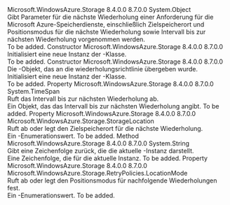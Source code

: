 <Type Name="RetryInfo" FullName="Microsoft.WindowsAzure.Storage.RetryPolicies.RetryInfo">
  <TypeSignature Language="C#" Value="public sealed class RetryInfo" />
  <TypeSignature Language="ILAsm" Value=".class public auto ansi sealed beforefieldinit RetryInfo extends System.Object" />
  <TypeSignature Language="DocId" Value="T:Microsoft.WindowsAzure.Storage.RetryPolicies.RetryInfo" />
  <TypeSignature Language="VB.NET" Value="Public NotInheritable Class RetryInfo" />
  <TypeSignature Language="F#" Value="type RetryInfo = class" />
  <AssemblyInfo>
    <AssemblyName>Microsoft.WindowsAzure.Storage</AssemblyName>
    <AssemblyVersion>8.4.0.0</AssemblyVersion>
    <AssemblyVersion>8.7.0.0</AssemblyVersion>
  </AssemblyInfo>
  <Base>
    <BaseTypeName>System.Object</BaseTypeName>
  </Base>
  <Interfaces />
  <Docs>
    <summary>
            Gibt Parameter für die nächste Wiederholung einer Anforderung für die Microsoft Azure-Speicherdienste, einschließlich Zielspeicherort und Positionsmodus für die nächste Wiederholung sowie Intervall bis zur nächsten Wiederholung vorgenommen werden.
            </summary>
    <remarks>To be added.</remarks>
  </Docs>
  <Members>
    <Member MemberName=".ctor">
      <MemberSignature Language="C#" Value="public RetryInfo ();" />
      <MemberSignature Language="ILAsm" Value=".method public hidebysig specialname rtspecialname instance void .ctor() cil managed" />
      <MemberSignature Language="DocId" Value="M:Microsoft.WindowsAzure.Storage.RetryPolicies.RetryInfo.#ctor" />
      <MemberSignature Language="VB.NET" Value="Public Sub New ()" />
      <MemberType>Constructor</MemberType>
      <AssemblyInfo>
        <AssemblyName>Microsoft.WindowsAzure.Storage</AssemblyName>
        <AssemblyVersion>8.4.0.0</AssemblyVersion>
        <AssemblyVersion>8.7.0.0</AssemblyVersion>
      </AssemblyInfo>
      <Parameters />
      <Docs>
        <summary>
            Initialisiert eine neue Instanz der <see cref="T:Microsoft.WindowsAzure.Storage.RetryPolicies.RetryInfo" />-Klasse.
            </summary>
        <remarks>To be added.</remarks>
      </Docs>
    </Member>
    <Member MemberName=".ctor">
      <MemberSignature Language="C#" Value="public RetryInfo (Microsoft.WindowsAzure.Storage.RetryPolicies.RetryContext retryContext);" />
      <MemberSignature Language="ILAsm" Value=".method public hidebysig specialname rtspecialname instance void .ctor(class Microsoft.WindowsAzure.Storage.RetryPolicies.RetryContext retryContext) cil managed" />
      <MemberSignature Language="DocId" Value="M:Microsoft.WindowsAzure.Storage.RetryPolicies.RetryInfo.#ctor(Microsoft.WindowsAzure.Storage.RetryPolicies.RetryContext)" />
      <MemberSignature Language="F#" Value="new Microsoft.WindowsAzure.Storage.RetryPolicies.RetryInfo : Microsoft.WindowsAzure.Storage.RetryPolicies.RetryContext -&gt; Microsoft.WindowsAzure.Storage.RetryPolicies.RetryInfo" Usage="new Microsoft.WindowsAzure.Storage.RetryPolicies.RetryInfo retryContext" />
      <MemberType>Constructor</MemberType>
      <AssemblyInfo>
        <AssemblyName>Microsoft.WindowsAzure.Storage</AssemblyName>
        <AssemblyVersion>8.4.0.0</AssemblyVersion>
        <AssemblyVersion>8.7.0.0</AssemblyVersion>
      </AssemblyInfo>
      <Parameters>
        <Parameter Name="retryContext" Type="Microsoft.WindowsAzure.Storage.RetryPolicies.RetryContext" />
      </Parameters>
      <Docs>
        <param name="retryContext">Die <see cref="T:Microsoft.WindowsAzure.Storage.RetryPolicies.RetryContext" /> -Objekt, das an die wiederholungsrichtlinie übergeben wurde.</param>
        <summary>
            Initialisiert eine neue Instanz der <see cref="T:Microsoft.WindowsAzure.Storage.RetryPolicies.RetryInfo" />-Klasse.
            </summary>
        <remarks>To be added.</remarks>
      </Docs>
    </Member>
    <Member MemberName="RetryInterval">
      <MemberSignature Language="C#" Value="public TimeSpan RetryInterval { get; set; }" />
      <MemberSignature Language="ILAsm" Value=".property instance valuetype System.TimeSpan RetryInterval" />
      <MemberSignature Language="DocId" Value="P:Microsoft.WindowsAzure.Storage.RetryPolicies.RetryInfo.RetryInterval" />
      <MemberSignature Language="VB.NET" Value="Public Property RetryInterval As TimeSpan" />
      <MemberSignature Language="F#" Value="member this.RetryInterval : TimeSpan with get, set" Usage="Microsoft.WindowsAzure.Storage.RetryPolicies.RetryInfo.RetryInterval" />
      <MemberType>Property</MemberType>
      <AssemblyInfo>
        <AssemblyName>Microsoft.WindowsAzure.Storage</AssemblyName>
        <AssemblyVersion>8.4.0.0</AssemblyVersion>
        <AssemblyVersion>8.7.0.0</AssemblyVersion>
      </AssemblyInfo>
      <ReturnValue>
        <ReturnType>System.TimeSpan</ReturnType>
      </ReturnValue>
      <Docs>
        <summary>
            Ruft das Intervall bis zur nächsten Wiederholung ab.
            </summary>
        <value>Ein <see cref="T:System.TimeSpan" /> Objekt, das das Intervall bis zur nächsten Wiederholung angibt.</value>
        <remarks>To be added.</remarks>
      </Docs>
    </Member>
    <Member MemberName="TargetLocation">
      <MemberSignature Language="C#" Value="public Microsoft.WindowsAzure.Storage.StorageLocation TargetLocation { get; set; }" />
      <MemberSignature Language="ILAsm" Value=".property instance valuetype Microsoft.WindowsAzure.Storage.StorageLocation TargetLocation" />
      <MemberSignature Language="DocId" Value="P:Microsoft.WindowsAzure.Storage.RetryPolicies.RetryInfo.TargetLocation" />
      <MemberSignature Language="VB.NET" Value="Public Property TargetLocation As StorageLocation" />
      <MemberSignature Language="F#" Value="member this.TargetLocation : Microsoft.WindowsAzure.Storage.StorageLocation with get, set" Usage="Microsoft.WindowsAzure.Storage.RetryPolicies.RetryInfo.TargetLocation" />
      <MemberType>Property</MemberType>
      <AssemblyInfo>
        <AssemblyName>Microsoft.WindowsAzure.Storage</AssemblyName>
        <AssemblyVersion>8.4.0.0</AssemblyVersion>
        <AssemblyVersion>8.7.0.0</AssemblyVersion>
      </AssemblyInfo>
      <ReturnValue>
        <ReturnType>Microsoft.WindowsAzure.Storage.StorageLocation</ReturnType>
      </ReturnValue>
      <Docs>
        <summary>
            Ruft ab oder legt den Zielspeicherort für die nächste Wiederholung.
            </summary>
        <value>Ein <see cref="T:Microsoft.WindowsAzure.Storage.StorageLocation" />-Enumerationswert.</value>
        <remarks>To be added.</remarks>
      </Docs>
    </Member>
    <Member MemberName="ToString">
      <MemberSignature Language="C#" Value="public override string ToString ();" />
      <MemberSignature Language="ILAsm" Value=".method public hidebysig virtual instance string ToString() cil managed" />
      <MemberSignature Language="DocId" Value="M:Microsoft.WindowsAzure.Storage.RetryPolicies.RetryInfo.ToString" />
      <MemberSignature Language="VB.NET" Value="Public Overrides Function ToString () As String" />
      <MemberSignature Language="F#" Value="override this.ToString : unit -&gt; string" Usage="retryInfo.ToString " />
      <MemberType>Method</MemberType>
      <AssemblyInfo>
        <AssemblyName>Microsoft.WindowsAzure.Storage</AssemblyName>
        <AssemblyVersion>8.4.0.0</AssemblyVersion>
        <AssemblyVersion>8.7.0.0</AssemblyVersion>
      </AssemblyInfo>
      <ReturnValue>
        <ReturnType>System.String</ReturnType>
      </ReturnValue>
      <Parameters />
      <Docs>
        <summary>
            Gibt eine Zeichenfolge zurück, die die aktuelle <see cref="T:Microsoft.WindowsAzure.Storage.RetryPolicies.RetryInfo" />-Instanz darstellt.
            </summary>
        <returns>Eine Zeichenfolge, die für die aktuelle <see cref="T:Microsoft.WindowsAzure.Storage.RetryPolicies.RetryInfo" /> Instanz.</returns>
        <remarks>To be added.</remarks>
      </Docs>
    </Member>
    <Member MemberName="UpdatedLocationMode">
      <MemberSignature Language="C#" Value="public Microsoft.WindowsAzure.Storage.RetryPolicies.LocationMode UpdatedLocationMode { get; set; }" />
      <MemberSignature Language="ILAsm" Value=".property instance valuetype Microsoft.WindowsAzure.Storage.RetryPolicies.LocationMode UpdatedLocationMode" />
      <MemberSignature Language="DocId" Value="P:Microsoft.WindowsAzure.Storage.RetryPolicies.RetryInfo.UpdatedLocationMode" />
      <MemberSignature Language="VB.NET" Value="Public Property UpdatedLocationMode As LocationMode" />
      <MemberSignature Language="F#" Value="member this.UpdatedLocationMode : Microsoft.WindowsAzure.Storage.RetryPolicies.LocationMode with get, set" Usage="Microsoft.WindowsAzure.Storage.RetryPolicies.RetryInfo.UpdatedLocationMode" />
      <MemberType>Property</MemberType>
      <AssemblyInfo>
        <AssemblyName>Microsoft.WindowsAzure.Storage</AssemblyName>
        <AssemblyVersion>8.4.0.0</AssemblyVersion>
        <AssemblyVersion>8.7.0.0</AssemblyVersion>
      </AssemblyInfo>
      <ReturnValue>
        <ReturnType>Microsoft.WindowsAzure.Storage.RetryPolicies.LocationMode</ReturnType>
      </ReturnValue>
      <Docs>
        <summary>
            Ruft ab oder legt den Positionsmodus für nachfolgende Wiederholungen fest.
            </summary>
        <value>Ein <see cref="T:Microsoft.WindowsAzure.Storage.RetryPolicies.LocationMode" />-Enumerationswert.</value>
        <remarks>To be added.</remarks>
      </Docs>
    </Member>
  </Members>
</Type>